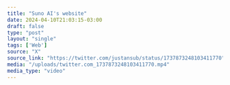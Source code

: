 ```yaml
---
title: "Suno AI's website"
date: 2024-04-10T21:03:15-03:00
draft: false
type: "post"
layout: "single"
tags: ['Web']
source: "X"
source_link: "https://twitter.com/justansub/status/1737873248103411770"
media: "/uploads/twitter.com_1737873248103411770.mp4"
media_type: "video"
---
```


